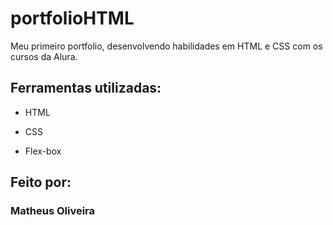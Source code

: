 # portfolioHTML
Meu primeiro portfolio, desenvolvendo habilidades em HTML e CSS com os cursos da Alura.

## Ferramentas utilizadas:

* HTML

* CSS

* Flex-box

## Feito por:

### Matheus Oliveira
